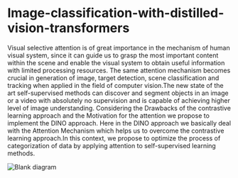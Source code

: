 # Image-classification-with-distilled-vision-transformers
Visual selective attention is of great importance in the mechanism of human visual
system, since it can guide us to grasp the most important content within the scene and
enable the visual system to obtain useful information with limited processing resources.
The same attention mechanism becomes crucial in generation of image, target detection,
scene classification and tracking when applied in the field of computer vision.The new
state of the art self-supervised methods can discover and segment objects in an image or
a video with absolutely no supervision and is capable of achieving higher level of image
understanding. Considering the Drawbacks of the contrastive learning approach and the
Motivation for the attention we propose to implement the DINO approach. Here in the
DINO approach we basically deal with the Attention Mechanism which helps us to
overcome the contrastive learning approach.In this context, we propose to optimize the
process of categorization of data by applying attention to self-supervised learning
methods.

![Blank diagram](https://user-images.githubusercontent.com/47130991/126540978-c58262a8-2c2c-43b2-9fef-cb1eaebc5fa1.png)
